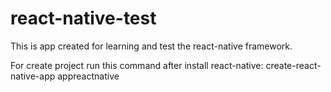 # react-native-test
This is app created for learning and test the react-native framework.

For create project run this command after install react-native:
create-react-native-app appreactnative
